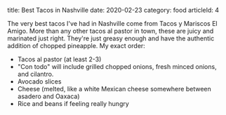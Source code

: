 title: Best Tacos in Nashville
date: 2020-02-23
category: food
articleId: 4

The very best tacos I've had in Nashville come from Tacos y Mariscos El Amigo. More than any other tacos al pastor in town, these are juicy and marinated just right. They're just greasy enough and have the authentic addition of chopped pineapple. My exact order:

- Tacos al pastor (at least 2-3)
- "Con todo" will include grilled chopped onions, fresh minced onions, and cilantro.
- Avocado slices
- Cheese (melted, like a white Mexican cheese somewhere between asadero and Oaxaca)
- Rice and beans if feeling really hungry